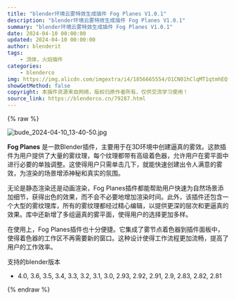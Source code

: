 ```yaml
---
title: "blender环境云雾特效生成插件 Fog Planes V1.0.1"
description: "blender环境云雾特效生成插件 Fog Planes V1.0.1"
summary: "blender环境云雾特效生成插件 Fog Planes V1.0.1"
date: 2024-04-10 00:00:00
updated: 2024-04-10 00:00:00
author: blenderit
tags: 
    - 流体，火焰插件
categories:
    - blenderco
img: https://img.alicdn.com/imgextra/i4/1856665554/O1CN01hClqMT1qtmhEQfVtv_!!1856665554.jpg
showGetMethod: false
copyright: 本插件资源来自网络，版权归原作者所有，仅供交流学习使用！
source_link: https://blenderco.cn/79287.html
---
```


{% raw %}
<p><img class="aligncenter" src="https://img.alicdn.com/imgextra/i4/1856665554/O1CN01hClqMT1qtmhEQfVtv_!!1856665554.jpg" alt="bude_2024-04-10_13-40-50.jpg"></p><p class=""><strong>Fog Planes</strong> 是一款Blender插件，主要用于在3D环境中创建逼真的雾效。这款插件为用户提供了大量的雾纹理，每个纹理都带有高级着色器，允许用户在雾平面中进行必要的单独调整。这使得用户只需单击几下，就能快速创建出令人满意的雾效，为渲染的场景增添神秘和真实的氛围。</p><p class="">无论是静态渲染还是动画渲染，Fog Planes插件都能帮助用户快速为自然场景添加细节，获得出色的效果，而不会不必要地增加渲染时间。此外，该插件还包含一个大型的雾纹理库，所有的雾纹理都经过精心编辑，以提供更深的层次和更逼真的效果。库中还新增了多组逼真的雾平面，使得用户的选择更加多样。</p><p class="">在使用上，Fog Planes插件也十分便捷。它集成了雾节点着色器到插件面板中，使得着色器的工作区不再需要新的窗口。这种设计使得工作流程更加流畅，提高了用户的工作效率。</p><p>支持的blender版本</p><ul>
<li>4.0, 3.6, 3.5, 3.4, 3.3, 3.2, 3.1, 3.0, 2.93, 2.92, 2.91, 2.9, 2.83, 2.82, 2.81</li>
</ul>
<div style="display: none">blenderco</div>
{% endraw %}